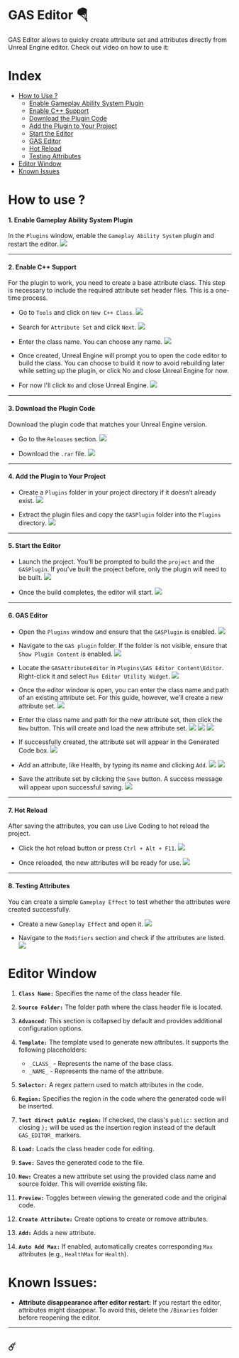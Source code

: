 # GAS Editor 🪂
GAS Editor allows to quicky create attribute set and attributes directly from Unreal Engine editor.
Check out video on how to use it:

# Index
- [How to Use ?](#how-to-use)
  - [Enable Gameplay Ability System Plugin](#1-enable-gameplay-ability-system-plugin)
  - [Enable C++ Support](#2-enable-c-support)
  - [Download the Plugin Code](#3-download-the-plugin-code)
  - [Add the Plugin to Your Project](#4-add-the-plugin-to-your-project)
  - [Start the Editor](#5-start-the-editor)
  - [GAS Editor](#6-gas-editor)
  - [Hot Reload](#7-hot-reload)
  - [Testing Attributes](#8-testing-attributes)
- [Editor Window](#editor-window)
- [Known Issues](#known-issues)

# How to use ?

#### 1. Enable Gameplay Ability System Plugin
In the `Plugins` window, enable the `Gameplay Ability System` plugin and restart the editor.
![](Documentation/Image/ability_plugin.png)

---

#### 2. Enable C++ Support
For the plugin to work, you need to create a base attribute class. This step is necessary to include the required attribute set header files. This is a one-time process.

- Go to `Tools` and click on `New C++ Class`.
![](Documentation/Image/create_base_attr00.png)

- Search for `Attribute Set` and click `Next`.
![](Documentation/Image/create_base_attr01.png)

- Enter the class name. You can choose any name.
![](Documentation/Image/create_base_attr02.png)

- Once created, Unreal Engine will prompt you to open the code editor to build the class. You can choose to build it now to avoid rebuilding later while setting up the plugin, or click No and close Unreal Engine for now.
- For now I'll click `No` and close Unreal Engine.
![](Documentation/Image/create_base_attr03.png)

---

#### 3. Download the Plugin Code
Download the plugin code that matches your Unreal Engine version.

- Go to the `Releases` section.
![](Documentation/Image/download01.png)

- Download the `.rar` file.
![](Documentation/Image/download02.png)

---

#### 4. Add the Plugin to Your Project

- Create a `Plugins` folder in your project directory if it doesn’t already exist.
![](Documentation/Image/create_plugin.png)

- Extract the plugin files and copy the `GASPlugin` folder into the `Plugins` directory.
![](Documentation/Image/gas_copy.png)

---

#### 5. Start the Editor

- Launch the project. You’ll be prompted to build the `project` and the `GASPlugin`. If you’ve built the project before, only the plugin will need to be built.
![](Documentation/Image/build_final.png)

- Once the build completes, the editor will start.
![](Documentation/Image/building_final.png)

---

#### 6. GAS Editor

- Open the `Plugins` window and ensure that the `GASPlugin` is enabled.
![](Documentation/Image/gas_plugin_check.png)

- Navigate to the `GAS plugin` folder. If the folder is not visible, ensure that `Show Plugin Content` is enabled.
![](Documentation/Image/show_plugin.png)

- Locate the `GASAttributeEditor` in `Plugins\GAS Editor Content\Editor`. Right-click it and select `Run Editor Utility Widget`.
![](Documentation/Image/gas_editor_open.png)

- Once the editor window is open, you can enter the class name and path of an existing attribute set. For this guide, however, we'll create a new attribute set.
![](Documentation/Image/gas_editor_file.png)

- Enter the class name and path for the new attribute set, then click the `New` button. This will create and load the new attribute set.
![](Documentation/Image/gas_editor_new.png)
![](Documentation/Image/gas_editor_new_msg01.png)
![](Documentation/Image/gas_editor_new_msg02.png)

- If successfully created, the attribute set will appear in the Generated Code box.
![](Documentation/Image/gas_editor_new_attr.png)

- Add an attribute, like Health, by typing its name and clicking `Add`.
![](Documentation/Image/gas_editor_new_attr.png)
![](Documentation/Image/gas_editor_new_attrs.png)

- Save the attribute set by clicking the `Save` button. A success message will appear upon successful saving.
![](Documentation/Image/gas_editor_save.png)

---

#### 7. Hot Reload
After saving the attributes, you can use Live Coding to hot reload the project.

- Click the hot reload button or press `Ctrl + Alt + F11`.
![](Documentation/Image/proj_reload01.png)

- Once reloaded, the new attributes will be ready for use.
![](Documentation/Image/proj_reload02.png)

---

#### 8. Testing Attributes
You can create a simple `Gameplay Effect` to test whether the attributes were created successfully.

- Create a new `Gameplay Effect` and open it.
![](Documentation/Image/test_build01.png)

- Navigate to the `Modifiers` section and check if the attributes are listed.
![](Documentation/Image/test_build02.png)


# Editor Window
1. **`Class Name:`**
Specifies the name of the class header file.

2. **`Source Folder:`**
The folder path where the class header file is located.

3. **`Advanced:`**
This section is collapsed by default and provides additional configuration options.

4. **`Template:`**
The template used to generate new attributes. It supports the following placeholders:
    - `_CLASS_` - Represents the name of the base class.
    - `_NAME_` - Represents the name of the attribute.

5. **`Selector:`**
A regex pattern used to match attributes in the code.

6. **`Region:`**
Specifies the region in the code where the generated code will be inserted.

7. **`Test direct public region:`**
If checked, the class's `public:` section and closing `};` will be used as the insertion region instead of the default `GAS_EDITOR_` markers.

8. **`Load:`**
Loads the class header code for editing.

9. **`Save:`**
Saves the generated code to the file.

10. **`New:`**
Creates a new attribute set using the provided class name and source folder. This will override existing file.

11. **`Preview:`**
Toggles between viewing the generated code and the original code.

12. **`Create Attribute:`**
Create options to create or remove attributes.

13. **`Add:`**
Adds a new attribute.

14. **`Auto Add Max:`**
If enabled, automatically creates corresponding `Max` attributes (e.g., `HealthMax` for `Health`).

# Known Issues:
- **Attribute disappearance after editor restart:** If you restart the editor, attributes might disappear. To avoid this, delete the `/Binaries` folder before reopening the editor.

---

## ☄️
